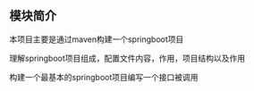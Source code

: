 ## 模块简介

本项目主要是通过maven构建一个springboot项目

理解springboot项目组成，配置文件内容，作用，项目结构以及作用

构建一个最基本的springboot项目编写一个接口被调用